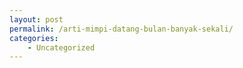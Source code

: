 ```yaml
---
layout: post
permalink: /arti-mimpi-datang-bulan-banyak-sekali/
categories:
    - Uncategorized
---
```


